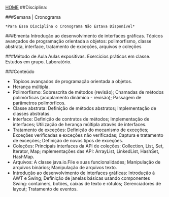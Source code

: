 [HOME](https://github.com/lucastafarelbs/Ensino-Superior-de-Informatica-GRATUITO) 
##Disciplina: 

###Semana | Cronograma
```
*Para Essa Disciplina o Cronograma Não Estava Disponível*

```
###Ementa
Introdução ao desenvolvimento de interfaces gráficas. Tópicos avançados de programação orientada a objetos: polimorfismo, classe abstrata, interface, tratamento de exceções, arquivos e coleções

###Método de Aula
Aulas expositivas. Exercícios práticos em classe. Estudos em grupo. Laboratório.

###Conteúdo
- Tópicos avançados de programação orientada a objetos.
- Herança múltipla.
- Polimorfismo: Sobrescrita de métodos (revisão); Chamadas de métodos polimórficas (acoplamento dinâmico - revisão); Passagem de parâmetros polimórficos.
- Classe abstrata: Definição de métodos abstratos; Implementação de classes abstratas.
- Interface: Definição de contratos de métodos; Implementação de interfaces; Utilização de herança múltipla através de interfaces.
- Tratamento de exceções: Definição do mecanismo de exceções; Exceções verificadas e exceções não verificadas; Captura e tratamento de exceções; Definição de novos tipos de exceções.
- Coleções: Principais interfaces da API de coleções: Collection, List, Set, Iterator, Map; mplementações das API: ArrayList, LinkedList, HashSet, HashMap.
- Arquivos: A classe java.io.File e suas funcionalidades; Manipulação de arquivos binários; Manipulação de arquivos texto.
- Introdução ao desenvolvimento de interfaces gráficas: Introdução à AWT e Swing; Definição de janelas básicas usando componentes Swing: containers, botões, caixas de texto e rótulos; Gerenciadores de layout; Tratamento de eventos.